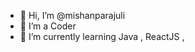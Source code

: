 - 👋 Hi, I’m @mishanparajuli
- 👀 I’m a Coder
- 🌱 I’m currently learning Java , ReactJS ,


<!---
mishanparajuli/mishanparajuli is a ✨ special ✨ repository because its `README.md` (this file) appears on your GitHub profile.
You can click the Preview link to take a look at your changes.
--->
